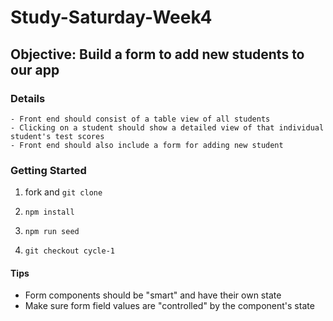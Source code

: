 # Study-Saturday-Week4

## Objective: Build a form to add new students to our app

### Details
	- Front end should consist of a table view of all students
	- Clicking on a student should show a detailed view of that individual student's test scores
	- Front end should also include a form for adding new student


### Getting Started
1) fork and `git clone`

2) `npm install`

3) `npm run seed`

4) `git checkout cycle-1`


#### Tips
- Form components should be "smart" and have their own state
- Make sure form field values are "controlled" by the component's state



